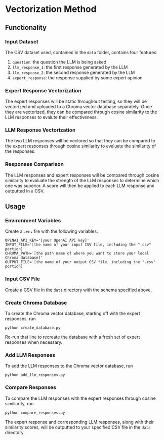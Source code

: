 # Vectorization Method

## Functionality

### Input Dataset
The CSV dataset used, contained in the ```data``` folder, contains four features: 
1. ```question```: the question the LLM is being asked
2. ```llm_response_1```: the first response generated by the LLM
3. ```llm_response_2```: the second response generated by the LLM
4. ```expert_response```: the response supplied by some expert opinion

### Expert Response Vectorization
The expert responses will be static throughout testing, so they will be vectorized and uploaded to a Chroma vector database separately. Once they are vectorized, they can be compared through cosine similarity to the LLM responses to evalute their effectiveness. 

### LLM Response Vectorization
The two LLM responses will be vectored so that they can be compared to the expert responses through cosine similarity to evaluate the similarity of the responses. 

### Responses Comparison
The LLM responses and expert responses will be compared through cosine similarity to evaluate the strength of the LLM responses to determine which one was superior. A score will then be applied to each LLM response and outputted in a CSV. 

## Usage

### Environment Variables
Create a ```.env``` file with the following variables:
```
OPENAI_API_KEY='[your OpenAI API key]'
INPUT_FILE='[the name of your input CSV file, including the ".csv" portion]'
CHROMA_PATH='[the path name of where you want to store your local Chroma database]'
OUTPUT_FILE='[the name of your output CSV file, including the ".csv" portion]'
```

### Input CSV File
Create a CSV file in the ```data``` directory with the schema specified above. 

### Create Chroma Database
To create the Chroma vector database, starting off with the expert responses, run
```
python create_database.py
```
Re-run that line to recreate the database with a fresh set of expert responses when necessary. 

### Add LLM Responses
To add the LLM responses to the Chroma vector database, run
```
python add_llm_responses.py
```

### Compare Responses
To compare the LLM responses with the expert responses through cosine similiarity, run
```
python compare_responses.py
```
The expert response and corresponding LLM responses, along with their similarity scores, will be outputted to your specified CSV file in the ```data``` directory. 
